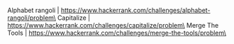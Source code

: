 
Alphabet rangoli | https://www.hackerrank.com/challenges/alphabet-rangoli/problem\
Capitalize | https://www.hackerrank.com/challenges/capitalize/problem\
Merge The Tools | https://www.hackerrank.com/challenges/merge-the-tools/problem\

